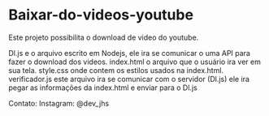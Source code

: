 # Baixar-do-videos-youtube
Este projeto possibilita o download de video do youtube.

Dl.js e o arquivo escrito em Nodejs, ele ira se comunicar o uma API para fazer o download dos videos. 
index.html o arquivo que o usuário ira ver em sua tela. 
style.css onde contem os estilos usados na index.html.
verificador.js este arquivo ira se comunicar com o servidor (Dl.js) ele ira pegar as informações da index.html e enviar para o Dl.js

Contato: 
Instagram: @dev_jhs
